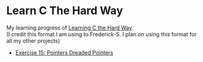 
# Learn C The Hard Way
My learning progress of [Learning C the Hard Way](http://c.learncodethehardway.org/book/). <br/>
(I credit this format I am using to Frederick-S. I plan on using this format for all my other projects)

* [Exercise 15: Pointers Dreaded Pointers](ex15_pointers.c)
